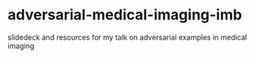# adversarial-medical-imaging-imb
slidedeck and resources for my talk on adversarial examples in medical imaging
